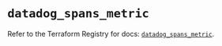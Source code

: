 # `datadog_spans_metric`

Refer to the Terraform Registry for docs: [`datadog_spans_metric`](https://registry.terraform.io/providers/datadog/datadog/3.61.0/docs/resources/spans_metric).
